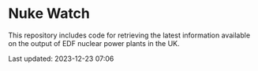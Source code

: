 # Nuke Watch

This repository includes code for retrieving the latest information available on the output of EDF nuclear power plants in the UK.

Last updated: 2023-12-23 07:06